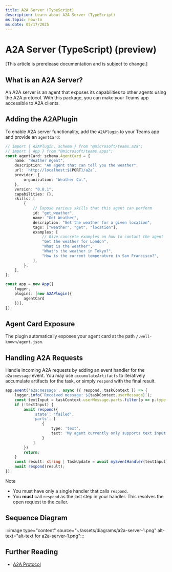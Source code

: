 ```yaml
---
title: A2A Server (TypeScript)
description: Learn about A2A Server (TypeScript)
ms.topic: how-to
ms.date: 05/17/2025
---
```

# A2A Server (TypeScript) (preview)

[This article is prerelease documentation and is subject to change.]

## What is an A2A Server?
An A2A server is an agent that exposes its capabilities to other agents using the A2A protocol. With this package, you can make your Teams app accessible to A2A clients.

## Adding the A2APlugin

To enable A2A server functionality, add the `A2APlugin` to your Teams app and provide an `agentCard`:

```ts
// import { A2APlugin, schema } from "@microsoft/teams.a2a";
// import { App } from "@microsoft/teams.apps";
const agentCard: schema.AgentCard = {
    name: "Weather Agent",
    description: "An agent that can tell you the weather",
    url: `http://localhost:${PORT}/a2a`,
    provider: {
        organization: "Weather Co.",
    },
    version: "0.0.1",
    capabilities: {},
    skills: [
        {
            // Expose various skills that this agent can perform
            id: "get_weather",
            name: "Get Weather",
            description: "Get the weather for a given location",
            tags: ["weather", "get", "location"],
            examples: [
                // Give concrete examples on how to contact the agent
                "Get the weather for London",
                "What is the weather",
                "What's the weather in Tokyo?",
                "How is the current temperature in San Francisco?",
            ],
        },
    ],
};

const app = new App({
    logger,
    plugins: [new A2APlugin({
        agentCard
    })],
});
```

## Agent Card Exposure

The plugin automatically exposes your agent card at the path `/.well-known/agent.json`.

## Handling A2A Requests

Handle incoming A2A requests by adding an event handler for the `a2a:message` event. You may use `accumulateArtifacts` to iteratively accumulate artifacts for the task, or simply `respond` with the final result.

```ts
app.event('a2a:message', async ({ respond, taskContext }) => {
    logger.info(`Received message: ${taskContext.userMessage}`);
    const textInput = taskContext.userMessage.parts.filter(p => p.type === 'text').at(0)?.text;
    if (!textInput) {
        await respond({
            'state': 'failed',
            'parts': [
                {
                    type: 'text',
                    text: 'My agent currently only supports text input'
                }
            ]
        })
        return;
    }
    const result: string | TaskUpdate = await myEventHandler(textInput);
    await respond(result);
});
```

> [!NOTE]
> -   You must have only a single handler that calls `respond`.
> -   You **must** call `respond` as the last step in your handler. This resolves the open request to the caller.

## Sequence Diagram

:::image type="content" source="~/assets/diagrams/a2a-server-1.png" alt-text="alt-text for a2a-server-1.png":::

## Further Reading

-   [A2A Protocol](https://google.github.io/A2A)